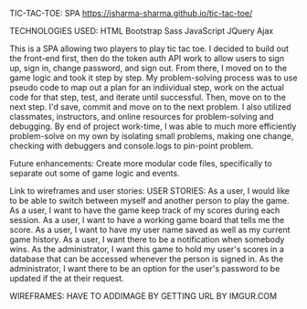 TIC-TAC-TOE: SPA  https://isharma-sharma.github.io/tic-tac-toe/

TECHNOLOGIES USED: HTML Bootstrap Sass JavaScript JQuery Ajax

This is a SPA allowing two players to play tic tac toe. I decided to build out the front-end first, then do the token auth API work to allow users to sign up, sign in, change password, and sign out. From there, I moved on to the game logic and took it step by step. My problem-solving process was to use pseudo code to map out a plan for an indiividual step, work on the actual code for that step, test, and iterate until successful. Then, move on to the next step. I'd save, commit and move on to the next problem. I also utilized classmates, instructors, and online resources for problem-solving and debugging. By end of project work-time, I was able to much more efficiently problem-solve on my own by isolating small problems, making one change, checking with debuggers and console.logs to pin-point problem.

Future enhancements: Create more modular code files, specifically to separate out some of game logic and events.

Link to wireframes and user stories: USER STORIES: As a user, I would like to be able to switch between myself and another person to play the game. As a user, I want to have the game keep track of my scores during each session. As a user, I want to have a working game board that tells me the score. As a user, I want to have my user name saved as well as my current game history. As a user, I want there to be a notification when somebody wins. As the administrator, I want this game to hold my user's scores in a database that can be accessed whenever the person is signed in. As the administrator, I want there to be an option for the user's password to be updated if the at their request.

WIREFRAMES: HAVE TO ADDIMAGE BY GETTING URL BY IMGUR.COM
